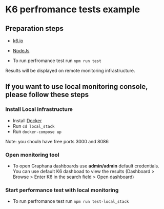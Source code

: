 # K6 perfromance tests example

## Preparation steps

- [k6.io](https://k6.io/docs/get-started/installation/)
- [NodeJs](https://nodejs.org/en/download/)


- To run perfromance test run `npm run test`

Results will be displayed on remote monitoring infrastructure.



## If you want to use local monitoring console, please follow these steps
### Install Local infrastructure

- Install [Docker](https://www.docker.com/products/docker-desktop/)
- Run `cd local_stack`
- Run `docker-compose up`

Note: you shoulв have free ports 3000 and 8086

### Open monitoring tool

- To open Graphana dashboards use **admin/admin** default credentials.
You can use default K6 dashboad to view the results (Dashboard > Browse > Enter K6 in the search field > Open dashboard)

### Start performance test with local monitoring

- To run perfromance test run `npm run test-local_stack`
